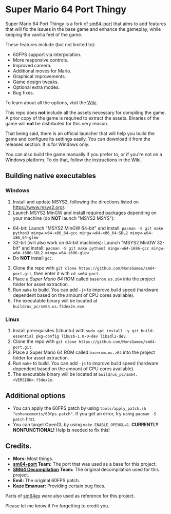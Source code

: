 # Super Mario 64 Port Thingy

Super Mario 64 Port Thingy is a fork of [sm64-port](https://github.com/sm64-port/sm64-port) that aims to add features that will fix the issues in the base game and enhance the gameplay, while keeping the vanilla feel of the game.

These features include (but not limited to):
- 60FPS support via interpolation.
- More responsive controls.
- Improved camera.
- Additional moves for Mario.
- Graphical improvements.
- Game design tweaks.
- Optional extra modes.
- Bug fixes.

To learn about all the options, visit the [Wiki](https://github.com/MorsGames/sm64-port/wiki).

This repo does **not** include all the assets necessary for compiling the game. A prior copy of the game is required to extract the assets. Binaries of the game will **not** be distributed for this very reason.

That being said, there is an official launcher that will help you build the game and configure its settings easily. You can download it from the releases section. It is for Windows only.

You can also build the game manually if you prefer to, or if you're not on a Windows platform. To do that, follow the instructions in the [Wiki](https://github.com/MorsGames/sm64-port/wiki).

## Building native executables

### Windows

1. Install and update MSYS2, following the directions listed on https://www.msys2.org/.
2. Launch MSYS2 MinGW and install required packages depending on your machine (do **NOT** launch "MSYS2 MSYS"):
  * 64-bit: Launch "MSYS2 MinGW 64-bit" and install: `pacman -S git make python3 mingw-w64-x86_64-gcc mingw-w64-x86_64-SDL2 mingw-w64-x86_64-glew`
  * 32-bit (will also work on 64-bit machines): Launch "MSYS2 MinGW 32-bit" and install: `pacman -S git make python3 mingw-w64-i686-gcc mingw-w64-i686-SDL2 mingw-w64-i686-glew`
  * Do **NOT** install `gcc`.
3. Clone the repo with `git clone https://github.com/MorsGames/sm64-port.git`, then enter it with `cd sm64-port`.
4. Place a *Super Mario 64* ROM called `baserom.us.z64` into the project folder for asset extraction.
5. Run `make` to build. You can add `-j4` to improve build speed (hardware dependent based on the amount of CPU cores available).
6. The executable binary will be located at `build/us_pc/sm64.us.f3dex2e.exe`.

### Linux

1. Install prerequisites (Ubuntu) with `sudo apt install -y git build-essential pkg-config libusb-1.0-0-dev libsdl2-dev`.
2. Clone the repo with `git clone https://github.com/MorsGames/sm64-port.git`.
3. Place a Super Mario 64 ROM called `baserom.us.z64` into the project folder for asset extraction.
5. Run `make` to build. You can add `-j4` to improve build speed (hardware dependent based on the amount of CPU cores available).
5. The executable binary will be located at `build/us_pc/sm64.<VERSION>.f3dex2e`.

## Additional options

* You can apply the 60FPS patch by using `tools/apply_patch.sh "enhancements/60fps.patch"`. If you get an error, try using `pacman -S patch` first.
* You can target OpenGL by using `make ENABLE_OPENGL=1`. **CURRENTLY NONFUNCTIONAL!** Help is needed to fix this!

## Credits.
- **Mors:** Most things.
- **[sm64-port](https://github.com/sm64-port/sm64-port) Team:** The port that was used as a base for this project.
- **[SM64 Decompilation](https://github.com/n64decomp/sm64) Team:** The original decompilation used for this project.
- **Emil:** The original 60FPS patch.
- **Kaze Emanuar:** Providing certain bug fixes.

Parts of [sm64ex](https://github.com/sm64pc/sm64ex) were also used as reference for this project.

Please let me know if I'm forgetting to credit you.
